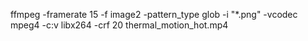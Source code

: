 ffmpeg -framerate 15 -f image2 -pattern_type glob -i "*.png" -vcodec mpeg4 -c:v libx264 -crf 20 thermal_motion_hot.mp4
